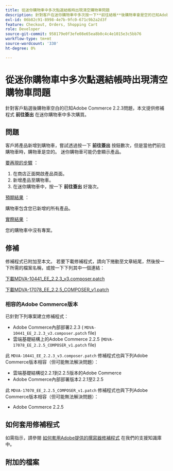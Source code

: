 ```yaml
---
title: 從迷你購物車中多次點選結帳時出現清空購物車問題
description: 針對客戶在迷你購物車中多次按一下**前往結帳**後購物車會是空的已知Adobe Commerce 2.2.3問題，本文提供修補程式。
exl-id: 06b82c91-8998-4e7b-9fc0-671c9b2a2d3f
feature: Checkout, Orders, Shopping Cart
role: Developer
source-git-commit: 958179e0f3efe08e65ea8b0c4c4e1015e3c5bb76
workflow-type: tm+mt
source-wordcount: '330'
ht-degree: 0%

---
```


# 從迷你購物車中多次點選結帳時出現清空購物車問題

針對客戶點選後購物車空白的已知Adobe Commerce 2.2.3問題，本文提供修補程式 **前往簽出** 在迷你購物車中多次購買。

## 問題

客戶將產品新增到購物車，嘗試透過按一下 **前往簽出** 按鈕數次，但是當他們前往購物車時，購物車是空的。 迷你購物車可能仍會顯示產品。

<u>要再現的步驟</u> ：

1. 在商店正面開啟產品頁面。
1. 新增產品至購物車。
1. 在迷你購物車中，按一下 **前往簽出** 好幾次。

<u>預期結果</u> ：

購物車包含您已新增的所有產品。

<u>實際結果</u> ：

您的購物車中沒有專案。

## 修補

修補程式已附加至本文。 若要下載修補程式，請向下捲動至文章結尾，然後按一下所需的檔案名稱，或按一下下列其中一個連結：

[下載MDVA-10441\_EE\_2.2.3\_v3.composer.patch](assets/MDVA-10441_EE_2.2.3_v3.composer.patch.zip)

[下載MDVA-17078\_EE\_2.2.5\_COMPOSER\_v1.patch](assets/MDVA-17078_EE_2.2.5_COMPOSER_v1.patch.zip)

### 相容的Adobe Commerce版本

已針對下列專案建立修補程式：

* Adobe Commerce內部部署2.2.3 ( `MDVA-10441_EE_2.2.3_v3.composer.patch` file)
* 雲端基礎結構上的Adobe Commerce 2.2.5 (`MDVA-17078_EE_2.2.5_COMPOSER_v1.patch` file)

此 `MDVA-10441_EE_2.2.3_v3.composer.patch` 修補程式也與下列Adobe Commerce版本相容（但可能無法解決問題）：

* 雲端基礎結構從2.2.1到2.2.5版本的Adobe Commerce
* Adobe Commerce內部部署版本2.2.1至2.2.5

此 `MDVA-17078_EE_2.2.5_COMPOSER_v1.patch` 修補程式也與下列Adobe Commerce版本相容（但可能無法解決問題）：

* Adobe Commerce 2.2.5

## 如何套用修補程式

如需指示，請參閱 [如何套用Adobe提供的撰寫器修補程式](/help/how-to/general/how-to-apply-a-composer-patch-provided-by-magento.md) 在我們的支援知識庫中。

## 附加的檔案
